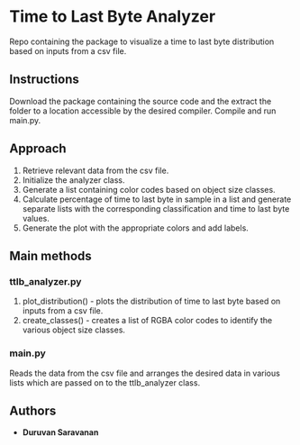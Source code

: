# Time to Last Byte Analyzer
Repo containing the package to visualize a time to last byte distribution based on inputs from a csv file.

## Instructions
Download the package containing the source code and the extract the folder to a location accessible by the desired compiler. Compile and run main.py.

## Approach
1) Retrieve relevant data from the csv file.
2) Initialize the analyzer class.
3) Generate a list containing color codes based on object size classes.
4) Calculate percentage of time to last byte in sample in a list and generate separate lists with the corresponding classification and time to last byte values.
5) Generate the plot with the appropriate colors and add labels.

## Main methods

### ttlb_analyzer.py
1) plot_distribution() - plots the distribution of time to last byte based on inputs from a csv file. 
2) create_classes() - creates a list of RGBA color codes to identify the various object size classes.

### main.py
Reads the data from the csv file and arranges the desired data in various lists which are passed on to the ttlb_analyzer class.

## Authors
* **Duruvan Saravanan**
